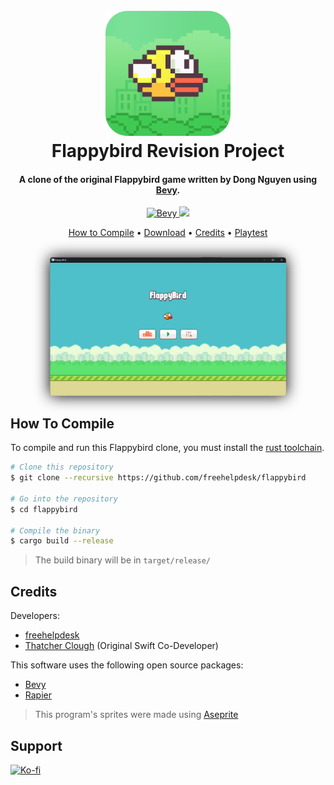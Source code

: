 
<h1 align="center">
  <br>
  <a href="https://github.com/freehelpdesk/flappybird"><img src="github/icon-rounded.png" alt="Flappybird" width="200"></a>
  <br>
  Flappybird Revision Project
  <br>
</h1>

<h4 align="center">A clone of the original Flappybird game written by Dong Nguyen using <a href="https://bevyengine.org/" target="_blank">Bevy</a>.</h4>

<p align="center">
  <a href="https://img.shields.io/crates/v/bevy?style=flat&label=Bevy&color=232326">
    <img src="https://img.shields.io/crates/v/bevy?style=flat&label=Bevy&color=232326"
         alt="Bevy">
  </a>
  <a href="https://img.shields.io/crates/v/bevy_rapier2d?label=Rapier&color=657884
  "><img src="https://img.shields.io/crates/v/bevy_rapier2d?label=Rapier&color=657884
  "></a>
</p>

<p align="center">
  <a href="#how-to-compile">How to Compile</a> •
  <a href="#download">Download</a> •
  <a href="#credits">Credits</a> •
  <a href="https://freehelpdesk.dev/playtest.html">Playtest</a>
</p>

<p align="center">
    <br>
    <img style="filter: drop-shadow(0 0 0.75rem black);border-radius:5px;max-width: 75%;" src="github/windows-screenshot.png" alt="Screenshot">
</p>

## How To Compile

To compile and run this Flappybird clone, you must install the [rust toolchain](https://www.rust-lang.org/learn/get-started).

```bash
# Clone this repository
$ git clone --recursive https://github.com/freehelpdesk/flappybird

# Go into the repository
$ cd flappybird

# Compile the binary
$ cargo build --release
```
> The build binary will be in `target/release/`

## Credits

Developers:

- [freehelpdesk](https://github.com/freehelpdesk)
- [Thatcher Clough](https://github.com/thatcherclough) (Original Swift Co-Developer)

This software uses the following open source packages:

- [Bevy](https://bevyengine.org/)
- [Rapier](https://rapier.rs)

> This program's sprites were made using [Aseprite](https://www.aseprite.org/)

## Support

[![Ko-fi](https://img.shields.io/badge/support_me_on_ko--fi-F16061?style=for-the-badge&logo=kofi&logoColor=f5f5f5)](https://ko-fi.com/freehelpdesk)